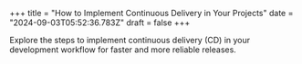 +++
title = "How to Implement Continuous Delivery in Your Projects"
date = "2024-09-03T05:52:36.783Z"
draft = false
+++

  Explore the steps to implement continuous delivery (CD) in your development workflow for faster and more reliable releases.
        
